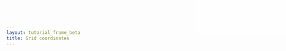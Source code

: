```yaml
---
layout: tutorial_frame_beta
title: Grid coordinates
---
```

<style>

#info {
	position:absolute; 
	top:0; 
	right:0; 
	width: 20em; 
	height: 7.5em; 
	background: rgba(255,255,255,.5); 
	z-index:500; 
	font: 12px Sans;
}

.crsMarker {
	border-top: 2px green solid;
	border-left: 2px green solid;
}
</style>

<div id='info' style=''></div>


<script type='text/javascript'>

	var trd = [63.41, 10.41];


	var map = L.map('map', {
		center: [40, 0],
		zoom: 1
	});

	var positron = L.tileLayer('http://{s}.basemaps.cartocdn.com/light_all/{z}/{x}/{y}.png', {
		attribution: "CartoDB"
	}).addTo(map);

	var marker = L.marker(trd).addTo(map);
	
	var pane = map.getPane('markerPane')
	
	var paneCorner = document.createElement('div');
	paneCorner.style.width = '12px';
	paneCorner.style.height = '12px';
	paneCorner.style.borderTop = '2px red solid';
	paneCorner.style.borderLeft = '2px red solid';
	
	pane.appendChild(paneCorner);
	
	marker._icon.style.border = '1px solid blue';
	
	var crsMarker = L.marker( map.unproject([0, 0]), {
		icon: L.divIcon({ 
			className: 'crsMarker',
			iconAnchor: [0, 0]
		})
	} ).addTo(map);
	
	
	var markerOffsetLine = L.polyline([[0, 0], [0, 0]], {color: 'skyblue'}).addTo(map);
	var iconOffsetLine = L.polyline([[0, 0], [0, 0]], {color: 'blue'}).addTo(map);
	
	function info() {

		var pixelOrigin = map.getPixelOrigin();
		var markerPixelCoords = map.project(trd, map.getZoom());
		var markerAnchor = marker.options.icon.options.iconAnchor;
		var markerOffset = marker._icon._leaflet_pos;
		
		document.getElementById('info').innerHTML = 
			'<div style="color: green">CRS origin: 0,0</div>' + 
			'<div style="color: red">px origin: &Delta;' + pixelOrigin.x + ',' + pixelOrigin.y + '</div>' + 
			'<div style="color: blue">marker px coords:' + markerPixelCoords.x.toFixed(2) + ',' + markerPixelCoords.y.toFixed(2) + '</div>' + 
			'<div style="color: blue">marker anchor: &Delta;' + markerAnchor[0] + ',' + markerAnchor[1] + '</div>' +
			'<div style="color: skyblue">marker pane offset: &Delta;' + markerOffset.x + ',' + markerOffset.y + '</div>';
		
		markerOffsetLine.setLatLngs([ map.unproject(pixelOrigin), map.unproject(pixelOrigin.add(markerOffset))]);
		iconOffsetLine.setLatLngs([ map.unproject(pixelOrigin.add(markerOffset)), map.unproject(pixelOrigin.add(markerOffset).subtract(markerAnchor))]);
	}
	
	
	map.on('load move moveend zoomend viewreset', info)
	
	info();
	
	
</script>